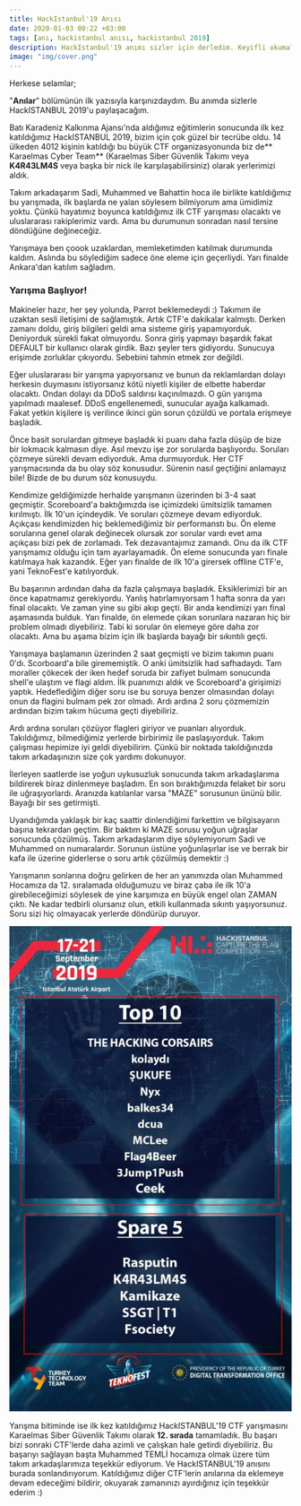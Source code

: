 ```yaml
---
title: HackIstanbul'19 Anısı
date: 2020-01-03 00:22 +03:00
tags: [anı, hackistanbul anısı, hackistanbul 2019]
description: HackIstanbul'19 anımı sizler için derledim. Keyifli okumalar...
image: "img/cover.png"
---
```


Herkese selamlar;

"**Anılar**" bölümünün ilk yazısıyla karşınızdaydım. Bu anımda sizlerle HackISTANBUL 2019'u paylaşacağım.

Batı Karadeniz Kalkınma Ajansı'nda aldığımız eğitimlerin sonucunda ilk kez katıldığımız HackISTANBUL 2019, bizim için çok güzel bir tecrübe oldu. 14 ülkeden 4012 kişinin katıldığı bu büyük CTF organizasyonunda biz de** Karaelmas Cyber Team** (Karaelmas Siber Güvenlik Takımı veya **K4R43LM4S** veya başka bir nick ile karşılaşabilirsiniz) olarak yerlerimizi aldık.

Takım arkadaşarım Sadi, Muhammed ve Bahattin hoca ile birlikte katıldığımız bu yarışmada, ilk başlarda ne yalan söylesem bilmiyorum ama ümidimiz yoktu. Çünkü hayatımız boyunca katıldığımız ilk CTF yarışması olacaktı ve uluslararası rakiplerimiz vardı. Ama bu durumunun sonradan nasıl tersine döndüğüne değineceğiz.

Yarışmaya ben çoook uzaklardan, memleketimden katılmak durumunda kaldım. Aslında bu söylediğim sadece öne eleme için geçerliydi. Yarı finalde Ankara'dan katılım sağladım.

### Yarışma Başlıyor!

Makineler hazır, her şey yolunda, Parrot beklemedeydi :) Takımım ile uzaktan sesli iletişimi de sağlamıştık. Artık CTF'e dakikalar kalmıştı. Derken zamanı doldu, giriş bilgileri geldi ama sisteme giriş yapamıyorduk. Deniyorduk sürekli fakat olmuyordu. Sonra giriş yapmayı başardık fakat DEFAULT bir kullanıcı olarak girdik. Bazı şeyler ters gidiyordu. Sunucuya erişimde zorluklar çıkıyordu. Sebebini tahmin etmek zor değildi.

Eğer uluslararası bir yarışma yapıyorsanız ve bunun da reklamlardan dolayı herkesin duymasını istiyorsanız kötü niyetli kişiler de elbette haberdar olacaktı. Ondan dolayı da DDoS saldırısı kaçınılmazdı. O gün yarışma yapılmadı maalesef. DDoS engellenemedi, sunucular ayağa kalkamadı. Fakat yetkin kişilere iş verilince ikinci gün sorun çözüldü ve portala erişmeye başladık.

Önce basit sorulardan gitmeye başladık ki puanı daha fazla düşüp de bize bir lokmacık kalmasın diye. Asıl mevzu işe zor sorularda başlıyordu. Soruları çözmeye sürekli devam ediyorduk. Ama durmuyorduk. Her CTF yarışmacısında da bu olay söz konusudur. Sürenin nasıl geçtiğini anlamayız bile! Bizde de bu durum söz konusuydu.

Kendimize geldiğimizde herhalde yarışmanın üzerinden bi 3-4 saat geçmiştir. Scoreboard'a baktığımızda ise içimizdeki ümitsizlik tamamen kırılmıştı. İlk 10'un içindeydik. Ve soruları çözmeye devam ediyorduk. Açıkçası kendimizden hiç beklemediğimiz bir performanstı bu. Ön eleme sorularına genel olarak değinecek olursak zor sorular vardı evet ama açıkçası bizi pek de zorlamadı. Tek dezavantajımız zamandı. Onu da ilk CTF yarışmamız olduğu için tam ayarlayamadık. Ön eleme sonucunda yarı finale katılmaya hak kazandık. Eğer yarı finalde de ilk 10'a girersek offline CTF'e, yani TeknoFest'e katılıyorduk.

Bu başarının ardından daha da fazla çalışmaya başladık. Eksiklerimizi bir an önce kapatmamız gerekiyordu. Yanlış hatırlamıyorsam 1 hafta sonra da yarı final olacaktı. Ve zaman yine su gibi akıp geçti. Bir anda kendimizi yarı final aşamasında bulduk. Yarı finalde, ön elemede çıkan sorunlara nazaran hiç bir problem olmadı diyebiliriz. Tabi ki sorular ön elemeye göre daha zor olacaktı. Ama bu aşama bizim için ilk başlarda bayağı bir sıkıntılı geçti.

Yarışmaya başlamanın üzerinden 2 saat geçmişti ve bizim takımın puanı 0'dı. Scorboard'a bile girememiştik. O anki ümitsizlik had safhadaydı. Tam moraller çökecek der iken hedef soruda bir zafiyet bulmam sonucunda shell'e ulaştım ve flagi aldım. İlk puanımızı aldık ve Scoreboard'a girişimizi yaptık. Hedeflediğim diğer soru ise bu soruya benzer olmasından dolayı onun da flagini bulmam pek zor olmadı. Ardı ardına 2 soru çözmemizin ardından bizim takım hücuma geçti diyebiliriz.

Ardı ardına soruları çözüyor flagleri giriyor ve puanları alıyorduk. Takıldığımız, bilmediğimiz yerlerde birbirimiz ile paslaşıyorduk. Takım çalışması hepimize iyi geldi diyebilirim. Çünkü bir noktada takıldığınızda takım arkadaşınızın size çok yardımı dokunuyor.

İlerleyen saatlerde ise yoğun uykusuzluk sonucunda takım arkadaşlarıma bildirerek biraz dinlenmeye başladım. En son bıraktığımızda felaket bir soru ile uğraşıyorlardı. Aranızda katılanlar varsa "MAZE" sorusunun ününü bilir. Bayağı bir ses getirmişti.

Uyandığımda yaklaşık bir kaç saattir dinlendiğimi farkettim ve bilgisayarın başına tekrardan geçtim. Bir baktım ki MAZE sorusu yoğun uğraşlar sonucunda çözülmüş. Takım arkadaşlarım diye söylemiyorum Sadi ve Muhammed on numaralardır. Sorunun üstüne yoğunlaşırlar ise ve berrak bir kafa ile üzerine giderlerse o soru artık çözülmüş demektir :)

Yarışmanın sonlarına doğru gelirken de her an yanımızda olan Muhammed Hocamıza da 12. sıralamada olduğumuzu ve biraz çaba ile ilk 10'a girebileceğimizi söylesek de yine karşımıza en büyük engel olan ZAMAN çıktı. Ne kadar tedbirli olursanız olun, etkili kullanmada sıkıntı yaşıyorsunuz. Soru sizi hiç olmayacak yerlerde döndürüp duruyor.

![HackIstanbul'19 Yarışma Sonuçları](img/hackist19-1.jpg)

Yarışma bitiminde ise ilk kez katıldığımız HackISTANBUL'19 CTF yarışmasını Karaelmas Siber Güvenlik Takımı olarak **12. sırada** tamamladık. Bu başarı bizi sonraki CTF'lerde daha azimli ve çalışkan hale getirdi diyebiliriz. Bu başarıyı sağlayan başta Muhammed TEMLİ hocamıza olmak üzere tüm takım arkadaşlarımıza teşekkür ediyorum. Ve HackISTANBUL'19 anısını burada sonlandırıyorum. Katıldığımız diğer CTF'lerin anılarına da eklemeye devam edeceğimi bildirir, okuyarak zamanınızı ayırdığınız için teşekkür ederim :)
